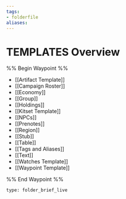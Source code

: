 ```yaml
---
tags:
- folderfile
aliases:
---
```


# TEMPLATES Overview
%% Begin Waypoint %%
- [[Artifact Template]]
- [[Campaign Roster]]
- [[Economy]]
- [[Group]]
- [[Holdings]]
- [[Kitset Template]]
- [[NPCs]]
- [[Prenotes]]
- [[Region]]
- [[Stub]]
- [[Table]]
- [[Tags and Aliases]]
- [[Text]]
- [[Watches Template]]
- [[Waypoint Template]]

%% End Waypoint %%
 
```ccard
type: folder_brief_live
```
 
